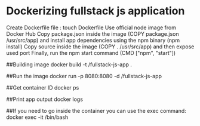 # Dockerizing fullstack js application

Create Dockerfile file : touch Dockerfile
Use official node image from Docker Hub
Copy package.json inside the image (COPY package.json /usr/src/app) and install app dependencies using the npm binary (npm install)
Copy source inside the image (COPY . /usr/src/app) and then expose used port
Finally, run the npm start command (CMD ["npm", "start"])

##Building image
docker build -t <your username>/fullstack-js-app .

##Run the image
docker run -p 8080:8080 -d <your username>/fullstack-js-app

##Get container ID
docker ps

##Print app output
docker logs <container id>

##If you need to go inside the container you can use the exec command:
docker exec -it <container id> /bin/bash
